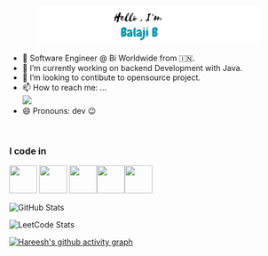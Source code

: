 <p align="center"><img width="80%" alt="Hello, I'm Anurag. I do open source!" src="logo.jpeg" /></p>
<!-- <img align="right" width="370" height="290" src="https://i.pinimg.com/originals/47/f0/34/47f0342cec72b800463bf003eac1257e.gif"> -->

- 🔭 Software Engineer @ Bi Worldwide from 🇮🇳.
- 🌱 I’m currently working on backend Development with Java.
- 👯 I’m looking to contibute to opensource project.
- 📫 How to reach me: ... <br />
 [<img src="https://img.shields.io/badge/LinkedIn-0077B5?style=for-the-badge&logo=linkedin&logoColor=white" />](https://www.linkedin.com/in/balajibalakris/) 
- 😄 Pronouns: dev 😉
<br />

### I code in
<img height="50" width="50" src="https://img.icons8.com/color/48/000000/java-coffee-cup-logo.png"/> <img height="50" width="50" src="https://img.icons8.com/color/48/000000/javascript.png"/> <img height="50" width="50" src="https://img.icons8.com/color/48/000000/react-native.png"/><img height="50" width="50" src="https://img.icons8.com/color/48/000000/spring-logo.png"/><img height="50" width="50" src="https://img.icons8.com/color/48/000000/mysql-logo.png"/>





![GitHub Stats](https://github-readme-stats.vercel.app/api?username=balajibalakris&theme=dark&show_icons=true&&hide=issues,contribs)

![LeetCode Stats](https://leetcard.jacoblin.cool/balaji_balakrishnan?theme=nord&font=Assistant&ext=heatmap)

[![Hareesh's github activity graph](https://github-readme-activity-graph.vercel.app/graph?username=balajibalakris&bg_color=000000&color=ffffff&line=51f565&point=ffffff&area=true&hide_border=true)](https://github.com/ashutosh00710/github-readme-activity-graph)
